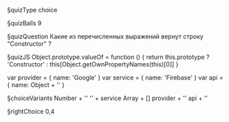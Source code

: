§quizType
choice

§quizBalls
9

§quizQuestion
Какие из перечисленных выражений вернут строку "Constructor" ?


§quizJS
Object.prototype.valueOf = function () {
  return this.prototype
    ? 'Constructor'
    : this[Object.getOwnPropertyNames(this)[0]]
}

var provider = { name: 'Google' }
var service = { name: 'Firebase' }
var api = { name: Object + '' }



§choiceVariants
Number + ''
'' + service
Array + []
provider + ''
api + ''

§rightChoice
0,4
